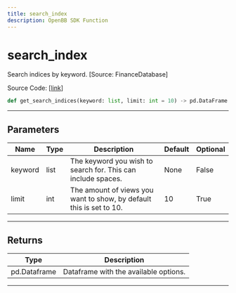 ```yaml
---
title: search_index
description: OpenBB SDK Function
---
```


# search_index

Search indices by keyword. [Source: FinanceDatabase]

Source Code: [[link](https://github.com/OpenBB-finance/OpenBBTerminal/tree/main/openbb_terminal/economy/yfinance_model.py#L725)]
```python
def get_search_indices(keyword: list, limit: int = 10) -> pd.DataFrame
```
---
## Parameters
| Name | Type | Description | Default | Optional |
| ---- | ---- | ----------- | ------- | -------- |
| keyword | list | The keyword you wish to search for. This can include spaces. | None | False |
| limit | int | The amount of views you want to show, by default this is set to 10. | 10 | True |

---
## Returns
| Type | Description |
| ---- | ----------- |
| pd.Dataframe | Dataframe with the available options. |
---
